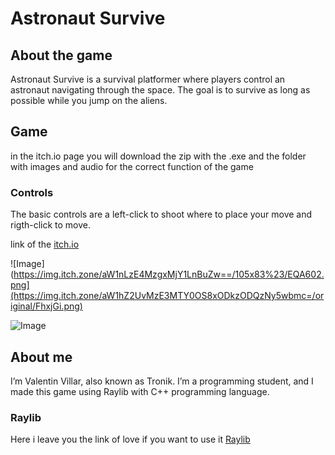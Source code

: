 # Astronaut Survive

## **About the game**
Astronaut Survive  is a survival platformer where players control an astronaut navigating through the space. The goal is to survive as long as possible while you jump on the aliens.

## Game 
in the itch.io page you will download the zip with the .exe and the folder with images and audio for the correct function of the game

### Controls
The basic controls are a left-click to shoot where to place your move and rigth-click to move.

link of the [itch.io](https://valentin-villar.itch.io/astronaut-survive)

![Image](https://img.itch.zone/aW1nLzE4MzgxMjY1LnBuZw==/105x83%23/EQA602.png](https://img.itch.zone/aW1hZ2UvMzE3MTY0OS8xODkzODQzNy5wbmc=/original/FhxjGi.png)

![Image](https://img.itch.zone/aW1hZ2UvMzE3MTY0OS8xODkzODQ0MC5wbmc=/original/ThsRZo.png)

## About me
I’m Valentin Villar, also known as Tronik. I’m a programming student, and I made this game using Raylib with C++ programming language.

### Raylib

Here i leave you the link of love if you want to use it [Raylib](https://www.raylib.com/)
